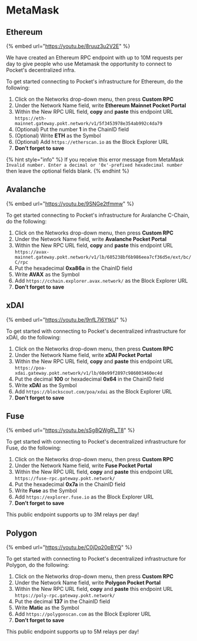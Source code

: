 # MetaMask

## Ethereum

{% embed url="https://youtu.be/8ruuz3u2V2E" %}

We have created an Ethereum RPC endpoint with up to 10M requests per day to give people who use Metamask the opportunity to connect to Pocket's decentralized infra.

To get started connecting to Pocket's infrastructure for Ethereum, do the following:

1. Click on the Networks drop-down menu, then press **Custom RPC**
2. Under the Network Name field, write **Ethereum Mainnet Pocket Portal**
3. Within the New RPC URL field, **copy** and **paste** this endpoint URL `https://eth-mainnet.gateway.pokt.network/v1/5f3453978e354ab992c4da79`
4. \(Optional\) Put the number **1** in the ChainID field
5. \(Optional\) Write **ETH** as the Symbol
6. \(Optional\) Add `https://etherscan.io` as the Block Explorer URL
7. **Don’t forget to save**

{% hint style="info" %}
If you receive this error message from MetaMask `Invalid number. Enter a decimal or '0x'-prefixed hexadecimal number` then leave the optional fields blank.
{% endhint %}

## Avalanche

{% embed url="https://youtu.be/9SNGe2tfmmw" %}

To get started connecting to Pocket's infrastructure for Avalanche C-Chain, do the following:

1. Click on the Networks drop-down menu, then press **Custom RPC**
2. Under the Network Name field, write **Avalanche Pocket Portal**
3. Within the New RPC URL field, **copy** and **paste** this endpoint URL `https://avax-mainnet.gateway.pokt.network/v1/lb/605238bf6b986eea7cf36d5e/ext/bc/C/rpc`
4. Put the hexadecimal **0xa86a** in the ChainID field
5. Write **AVAX** as the Symbol
6. Add `https://cchain.explorer.avax.network/` as the Block Explorer URL
7. **Don’t forget to save**

## xDAI

{% embed url="https://youtu.be/9nfL7l6YtkU" %}

To get started with connecting to Pocket's decentralized infrastructure for xDAI, do the following:

1. Click on the Networks drop-down menu, then press **Custom RPC**
2. Under the Network Name field, write **xDAI Pocket Portal**
3. Within the New RPC URL field, **copy** and **paste** this endpoint URL `https://poa-xdai.gateway.pokt.network/v1/lb/60e99f2897c986003460ec4d`
4. Put the decimal **100** or hexadecimal **0x64** in the ChainID field
5. Write **xDAI** as the Symbol
6. Add `https://blockscout.com/poa/xdai` as the Block Explorer URL
7. **Don’t forget to save**

## **Fuse**

{% embed url="https://youtu.be/sSg8QWgR\_T8" %}

To get started with connecting to Pocket's decentralized infrastructure for Fuse, do the following:

1. Click on the Networks drop-down menu, then press **Custom RPC**
2. Under the Network Name field, write **Fuse Pocket Portal**
3. Within the New RPC URL field, **copy** and **paste** this endpoint URL `https://fuse-rpc.gateway.pokt.network/`
4. Put the hexadecimal **0x7a** in the ChainID field
5. Write **Fuse** as the Symbol
6. Add `https://explorer.fuse.io` as the Block Explorer URL
7. **Don’t forget to save**

This public endpoint supports up to 3M relays per day!

## Polygon

{% embed url="https://youtu.be/C0jDq20pBYQ" %}

To get started with connecting to Pocket's decentralized infrastructure for Polygon, do the following:

1. Click on the Networks drop-down menu, then press **Custom RPC**
2. Under the Network Name field, write **Polygon Pocket Portal**
3. Within the New RPC URL field, **copy** and **paste** this endpoint URL `https://poly-rpc.gateway.pokt.network/`
4. Put the decimal **137** in the ChainID field
5. Write **Matic** as the Symbol
6. Add `https://polygonscan.com` as the Block Explorer URL
7. **Don’t forget to save**

This public endpoint supports up to 5M relays per day!

